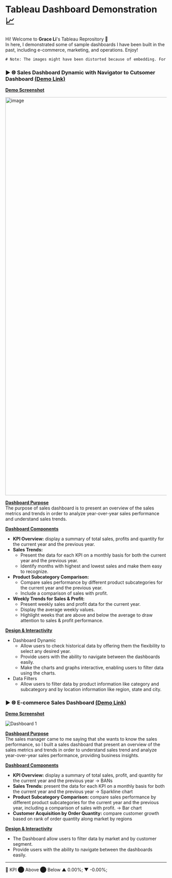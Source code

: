 # Tableau Dashboard Demonstration 📈

Hi! Welcome to **Grace Li**'s Tableau Reprository :white_heart:
<br> In here, I demonstrated some of sample dashboards I have been built in the past, including e-commerce, marketing, and operations. Enjoy!

```diff
# Note: The images might have been distorted because of embedding. For better visualization, please refer to the link to see the full snapshot!
```

### ► 🌐 Sales Dashboard Dynamic with Navigator to Cutsomer Dashboard [(Demo Link)](https://public.tableau.com/views/SalesDashboardDynamic/SalesDashboard?:language=en-US&publish=yes&:sid=&:redirect=auth&:display_count=n&:origin=viz_share_link)

**<ins>Demo Screenshot</ins>**

<img width="1243" alt="image" src="https://github.com/user-attachments/assets/22cb82e2-5433-48e2-bc14-4150759dcfb3">

**<ins>Dashboard Purpose</ins>**
<br> The purpose of sales dashboard is to present an overview of the sales metrics and trends in order to analyze year-over-year sales performance and understand sales trends.

**<ins>Dashboard Components</ins>**
- **KPI Overview:** display a summary of total sales, profits and quantity for the current year and the previous year.
- **Sales Trends:**
  - Present the data for each KPI on a monthly basis for both the current year and the previous year.
  - Identify months with highest and lowest sales and make them easy to recognize.
- **Product Subcategory Comparison:**
  - Compare sales performance by different product subcategories for the current year and the previous year.
  - Include a comparison of sales with profit.
- **Weekly Trends for Sales & Profit:**
  - Present weekly sales and profit data for the current year.
  - Display the average weekly values.
  - Highlight weeks that are above and below the average to draw attention to sales & profit performance.
 
**<ins>Design & Interactivity</ins>**
- Dashboard Dynamic
  - Allow users to check historical data by offering them the flexibility to select any desired year.
  - Provide users with the ability to navigate between the dashboards easily.
  - Make the charts and graphs interactive, enabling users to filter data using the charts.
- Data Filters
  - Allow users to filter data by product information like category and subcategory and by location information like region, state and city.

### ► 🌐 E-commerce Sales Dashboard [(Demo Link)](https://public.tableau.com/views/EcommerceSalesDashboard_17275144328450/Dashboard1?:language=en-US&:sid=&:redirect=auth&:display_count=n&:origin=viz_share_link)

**<ins>Demo Screenshot</ins>**

![Dashboard 1](https://github.com/user-attachments/assets/2a6393b4-7e92-4112-a76e-04902fbf6d00)

**<ins>Dashboard Purpose</ins>**
<br> The sales manager came to me saying that she wants to know the sales performance, so I built a sales dashboard that present an overview of the sales metrics and trends in order to understand sales trend and analyze year-over-year sales performance, providing business insights.

**<ins>Dashboard Components</ins>**
- **KPI Overview:** display a summary of total sales, profit, and quantity for the current year and the previous year -> BANs
- **Sales Trends:** present the data for each KPI on a monthly basis for both the current year and the previous year -> Sparkline chart
- **Product Subcategory Comparison:** compare sales performance by different product subcategories for the current year and the previous year, including a comparison of sales with profit. -> Bar chart
- **Customer Acquisition by Order Quantity:** compare customer growth based on rank of order quantity along market by regions

**<ins>Design & Interactivity</ins>**
- The Dashboard allow users to filter data by market and by customer segment.
- Provide users with the ability to navigate between the dashboards easily.



---------------
 🚦 KPI
⬤ Above  ⬤ Below 
▲ 0.00%; ▼ -0.00%;



